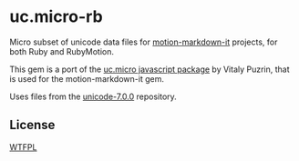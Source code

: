 # uc.micro-rb

Micro subset of unicode data files for [motion-markdown-it](https://github.com/digitalmoksha/motion-markdown-it) projects, for both Ruby and RubyMotion.

This gem is a port of the [uc.micro javascript package](https://github.com/markdown-it/uc.micro) by Vitaly Puzrin, that is used for the motion-markdown-it gem.

Uses files from the [unicode-7.0.0](https://github.com/mathiasbynens/unicode-7.0.0) repository.

## License

[WTFPL](http://www.wtfpl.net/txt/copying/)

